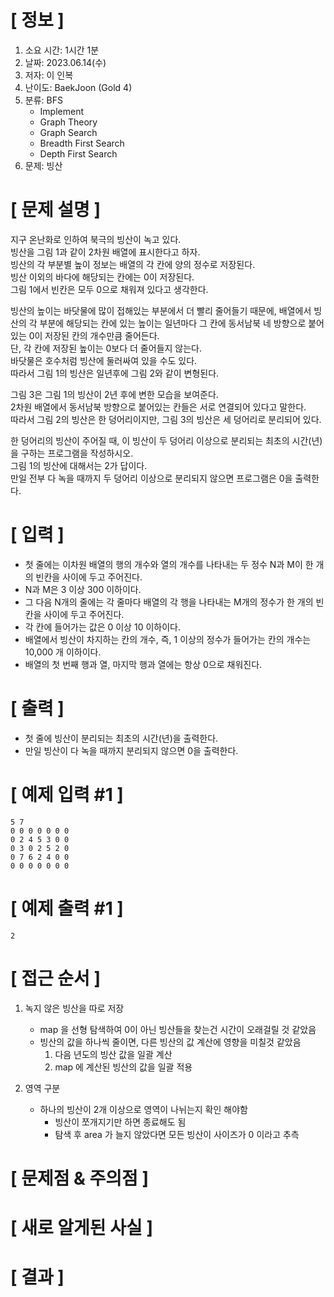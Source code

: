 # **[ 정보 ]**
1. 소요 시간: 1시간 1분
2. 날짜: 2023.06.14(수)
3. 저자: 이 인복
4. 난이도: BaekJoon (Gold 4)
5. 분류: BFS
    - Implement
    - Graph Theory
    - Graph Search
    - Breadth First Search
    - Depth First Search
6. 문제: 빙산

# **[ 문제 설명 ]**
지구 온난화로 인하여 북극의 빙산이 녹고 있다.   
빙산을 그림 1과 같이 2차원 배열에 표시한다고 하자.   
빙산의 각 부분별 높이 정보는 배열의 각 칸에 양의 정수로 저장된다.   
빙산 이외의 바다에 해당되는 칸에는 0이 저장된다.   
그림 1에서 빈칸은 모두 0으로 채워져 있다고 생각한다.

빙산의 높이는 바닷물에 많이 접해있는 부분에서 더 빨리 줄어들기 때문에, 배열에서 빙산의 각 부분에 해당되는 칸에 있는 높이는 일년마다 그 칸에 동서남북 네 방향으로 붙어있는 0이 저장된 칸의 개수만큼 줄어든다.  
단, 각 칸에 저장된 높이는 0보다 더 줄어들지 않는다.  
바닷물은 호수처럼 빙산에 둘러싸여 있을 수도 있다.   
따라서 그림 1의 빙산은 일년후에 그림 2와 같이 변형된다.

그림 3은 그림 1의 빙산이 2년 후에 변한 모습을 보여준다.   
2차원 배열에서 동서남북 방향으로 붙어있는 칸들은 서로 연결되어 있다고 말한다.   
따라서 그림 2의 빙산은 한 덩어리이지만, 그림 3의 빙산은 세 덩어리로 분리되어 있다.


한 덩어리의 빙산이 주어질 때, 이 빙산이 두 덩어리 이상으로 분리되는 최초의 시간(년)을 구하는 프로그램을 작성하시오.   
그림 1의 빙산에 대해서는 2가 답이다.   
만일 전부 다 녹을 때까지 두 덩어리 이상으로 분리되지 않으면 프로그램은 0을 출력한다.

# **[ 입력 ]**
- 첫 줄에는 이차원 배열의 행의 개수와 열의 개수를 나타내는 두 정수 N과 M이 한 개의 빈칸을 사이에 두고 주어진다.  
- N과 M은 3 이상 300 이하이다.   
- 그 다음 N개의 줄에는 각 줄마다 배열의 각 행을 나타내는 M개의 정수가 한 개의 빈 칸을 사이에 두고 주어진다.   
- 각 칸에 들어가는 값은 0 이상 10 이하이다.  
- 배열에서 빙산이 차지하는 칸의 개수, 즉, 1 이상의 정수가 들어가는 칸의 개수는 10,000 개 이하이다.   
- 배열의 첫 번째 행과 열, 마지막 행과 열에는 항상 0으로 채워진다.

# **[ 출력 ]**
- 첫 줄에 빙산이 분리되는 최초의 시간(년)을 출력한다.
- 만일 빙산이 다 녹을 때까지 분리되지 않으면 0을 출력한다.

# **[ 예제 입력 #1 ]**
    5 7
    0 0 0 0 0 0 0
    0 2 4 5 3 0 0
    0 3 0 2 5 2 0
    0 7 6 2 4 0 0
    0 0 0 0 0 0 0

# **[ 예제 출력 #1 ]**
    2

# **[ 접근 순서 ]**
1. 녹지 않은 빙산을 따로 저장
    - map 을 선형 탐색하여 0이 아닌 빙산들을 찾는건 시간이 오래걸릴 것 같았음
    - 빙산의 값을 하나씩 줄이면, 다른 빙산의 값 계산에 영향을 미칠것 같았음
        1. 다음 년도의 빙산 값을 일괄 계산
        2. map 에 계산된 빙산의 값을 일괄 적용
    
2. 영역 구분
    - 하나의 빙산이 2개 이상으로 영역이 나뉘는지 확인 해야함
        - 빙산이 쪼개지기만 하면 종료해도 됨
        - 탐색 후 area 가 늘지 않았다면 모든 빙산이 사이즈가 0 이라고 추측

# **[ 문제점 & 주의점 ]**

# **[ 새로 알게된 사실 ]**

# **[ 결과 ]**